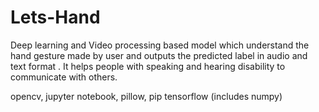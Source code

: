 # Lets-Hand
Deep learning and Video processing based model which understand the hand gesture made by user and outputs the predicted label in audio and text format . It helps people with speaking and hearing disability to communicate with others.












opencv, jupyter notebook, pillow, pip tensorflow (includes numpy)
